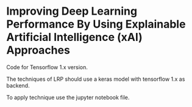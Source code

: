 # Improving Deep Learning Performance By Using Explainable Artificial Intelligence (xAI) Approaches


Code for Tensorflow 1.x version.

The techniques of LRP should use a keras model with tensorflow 1.x as backend.

To apply technique use the jupyter notebook file. 



